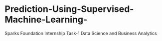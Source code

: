 # Prediction-Using-Supervised-Machine-Learning-
Sparks Foundation Internship Task-1 Data Science and Business Analytics
